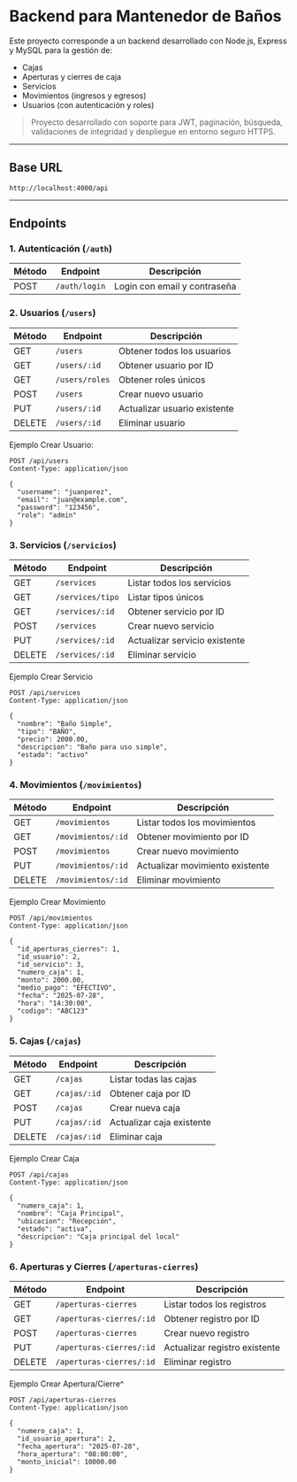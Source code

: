 # Backend para Mantenedor de Baños


Este proyecto corresponde a un backend desarrollado con Node.js, Express y MySQL para la gestión de:

- Cajas
- Aperturas y cierres de caja
- Servicios
- Movimientos (ingresos y egresos)
- Usuarios (con autenticación y roles)

> Proyecto desarrollado con soporte para JWT, paginación, búsqueda, validaciones de integridad y despliegue en entorno seguro HTTPS.

---

## Base URL
```
http://localhost:4000/api
```

---

## Endpoints

### 1. Autenticación (`/auth`)
| Método | Endpoint              | Descripción                  |
| ------ | ----------------- | ---------------------------- |
| POST   | `/auth/login` | Login con email y contraseña |


### 2. Usuarios (`/users`)
| Método | Endpoint     | Descripción                  |
| ------ | ------------ | ---------------------------- |
| GET    | `/users`     | Obtener todos los usuarios   |
| GET    | `/users/:id` | Obtener usuario por ID       |
| GET    | `/users/roles` | Obtener roles únicos  |
| POST   | `/users`     | Crear nuevo usuario          |
| PUT    | `/users/:id` | Actualizar usuario existente |
| DELETE | `/users/:id` | Eliminar usuario             |

Ejemplo Crear Usuario: 
```
POST /api/users
Content-Type: application/json

{
  "username": "juanperez",
  "email": "juan@example.com",
  "password": "123456",
  "role": "admin"
}
```

### 3. Servicios (`/servicios`)
| Método | Endpoint         | Descripción                   |
| ------ | ---------------- | ----------------------------- |
| GET    | `/services`     | Listar todos los servicios    |
| GET    | `/services/tipo`     | 	Listar tipos únicos    |
| GET    | `/services/:id` | Obtener servicio por ID       |
| POST   | `/services`     | Crear nuevo servicio          |
| PUT    | `/services/:id` | Actualizar servicio existente |
| DELETE | `/services/:id` | Eliminar servicio             |

Ejemplo Crear Servicio
```
POST /api/services
Content-Type: application/json

{
  "nombre": "Baño Simple",
  "tipo": "BAÑO",
  "precio": 2000.00,
  "descripcion": "Baño para uso simple",
  "estado": "activo"
}
```

### 4. Movimientos (`/movimientos`)
| Método | Endpoint           | Descripción                     |
| ------ | ------------------ | ------------------------------- |
| GET    | `/movimientos`     | Listar todos los movimientos    |
| GET    | `/movimientos/:id` | Obtener movimiento por ID       |
| POST   | `/movimientos`     | Crear nuevo movimiento          |
| PUT    | `/movimientos/:id` | Actualizar movimiento existente |
| DELETE | `/movimientos/:id` | Eliminar movimiento             |

Ejemplo Crear Movimiento
```
POST /api/movimientos
Content-Type: application/json

{
  "id_aperturas_cierres": 1,
  "id_usuario": 2,
  "id_servicio": 3,
  "numero_caja": 1,
  "monto": 2000.00,
  "medio_pago": "EFECTIVO",
  "fecha": "2025-07-28",
  "hora": "14:30:00",
  "codigo": "ABC123"
}
```

### 5. Cajas (`/cajas`)
| Método | Endpoint     | Descripción               |
| ------ | ------------ | ------------------------- |
| GET    | `/cajas`     | Listar todas las cajas    |
| GET    | `/cajas/:id` | Obtener caja por ID       |
| POST   | `/cajas`     | Crear nueva caja          |
| PUT    | `/cajas/:id` | Actualizar caja existente |
| DELETE | `/cajas/:id` | Eliminar caja             |

Ejemplo Crear Caja
```
POST /api/cajas
Content-Type: application/json

{
  "numero_caja": 1,
  "nombre": "Caja Principal",
  "ubicacion": "Recepción",
  "estado": "activa",
  "descripcion": "Caja principal del local"
}
```

### 6. Aperturas y Cierres (`/aperturas-cierres`)
| Método | Endpoint                 | Descripción                   |
| ------ | ------------------------ | ----------------------------- |
| GET    | `/aperturas-cierres`     | Listar todos los registros    |
| GET    | `/aperturas-cierres/:id` | Obtener registro por ID       |
| POST   | `/aperturas-cierres`     | Crear nuevo registro          |
| PUT    | `/aperturas-cierres/:id` | Actualizar registro existente |
| DELETE | `/aperturas-cierres/:id` | Eliminar registro             |

Ejemplo Crear Apertura/Cierre^
```
POST /api/aperturas-cierres
Content-Type: application/json

{
  "numero_caja": 1,
  "id_usuario_apertura": 2,
  "fecha_apertura": "2025-07-28",
  "hora_apertura": "08:00:00",
  "monto_inicial": 10000.00
}
```